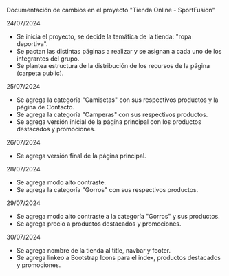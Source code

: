Documentación de cambios en el proyecto "Tienda Online - SportFusion"

24/07/2024
- Se inicia el proyecto, se decide la temática de la tienda: "ropa deportiva".
- Se pactan las distintas páginas a realizar y se asignan a cada uno de los integrantes del grupo.
- Se plantea estructura de la distribución de los recursos de la página (carpeta public).

25/07/2024
- Se agrega la categoría "Camisetas" con sus respectivos productos y la página de Contacto.
- Se agrega la categoría "Camperas" con sus respectivos productos.
- Se agrega versión inicial de la página principal con los productos destacados y promociones.

26/07/2024
- Se agrega versión final de la página principal.

28/07/2024
- Se agrega modo alto contraste.
- Se agrega la categoría "Gorros" con sus respectivos productos.

29/07/2024
- Se agrega modo alto contraste a la categoría "Gorros" y sus productos.
- Se agrega precio a productos destacados y promociones.

30/07/2024
- Se agrega nombre de la tienda al title, navbar y footer.
- Se agrega linkeo a Bootstrap Icons para el index, productos destacados y promociones.
